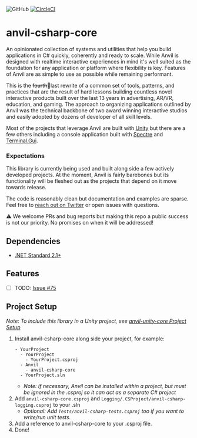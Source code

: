 ![GitHub](https://img.shields.io/github/license/decline-cookies/anvil-csharp-core)
[![CircleCI](https://circleci.com/gh/decline-cookies/anvil-csharp-core/tree/main.svg?style=shield&circle-token=75e18a1354e8eb105cb7601a6f640b23e6975da4)](https://circleci.com/gh/decline-cookies/anvil-csharp-core/tree/main)
# anvil-csharp-core
An opinionated collection of systems and utilities that help you build applications in C# quickly, coherently and ready to scale. While Anvil is designed with realtime interactive experiences in mind it's well suited as the foundation for any application or platform where flexibility is key.
Features of Anvil are as simple to use as possible while remaining performant.

This is the ~~fourth~~🤞last rewrite of a common set of tools, patterns, and practices that are the result of hard lessons building countless novel interactive products built over the last 13 years in advertising, AR/VR, education, and gaming. The approach to organizing applications outlined by Anvil was the technical backbone of two award winning interactive studios and easily adopted by dozens of developer of all skill levels.

Most of the projects that leverage Anvil are built with [Unity](https://unity.com) but there are a few others including a console application built with [Spectre](https://spectreconsole.net) and [Terminal.Gui](https://github.com/migueldeicaza/gui.cs).

### Expectations
This library is currently being used and built along side a few actively developed projects. At the moment, Anvil is fairly barebones but its functionality will be fleshed out as the projects that depend on it move towards release.

The code is reasonably clean but documentation and examples are sparse. Feel free to [reach out on Twitter](https://twitter.com/declinecookies) or open issues with questions.

⚠️ We welcome PRs and bug reports but making this repo a public success is not our priority. No promises on when it will be addressed!

## Dependencies
 - [.NET Standard 2.1+](https://docs.microsoft.com/en-us/dotnet/standard/net-standard?tabs=net-standard-2-1)

## Features
 - [ ] TODO: [Issue #75](https://github.com/decline-cookies/anvil-csharp-core/issues/75)

## Project Setup

*Note: To include this library in a Unity project, see [anvil-unity-core Project Setup](https://github.com/decline-cookies/anvil-unity-core#project-setup)*

1. Install anvil-csharp-core along side your project, for example:
    ```
    - YourProject
      - YourProject
        - YourProject.csproj
      - Anvil
        - anvil-csharp-core
      - YourProject.sln
    ```
    - *Note: If necessary, Anvil can be installed within a project, but must be ignored in the .csproj so it can act as a separate C# project*
2. Add `anvil-csharp-core.csproj` and `Logging/.CSProject/anvil-csharp-logging.csproj` to your .sln
    - *Optional: Add `Tests/anvil-csharp-tests.csproj` too if you want to write/run unit tests.*
3. Add a reference to anvil-csharp-core to your .csproj file.
4. Done!
